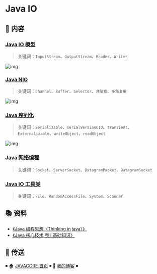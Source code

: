 # Java IO

## 📖 内容

### [Java IO 模型](io/java-io.md)

> 关键词：`InputStream`、`OutputStream`、`Reader`、`Writer`

![img](http://dunwu.test.upcdn.net/snap/20200630202823.png)

### [Java NIO](java-nio.md)

> 关键词：`Channel`、`Buffer`、`Selector`、`非阻塞`、`多路复用`

![img](http://dunwu.test.upcdn.net/snap/20200630203739.png)

### [Java 序列化](java-serialization.md)

> 关键词：`Serializable`、`serialVersionUID`、`transient`、`Externalizable`、`writeObject`、`readObject`

![img](http://dunwu.test.upcdn.net/snap/20200630204142.png)

### [Java 网络编程](java-net.md)

> 关键词：`Socket`、`ServerSocket`、`DatagramPacket`、`DatagramSocket`

### [Java IO 工具类](java-io-tool.md)

> 关键词：`File`、`RandomAccessFile`、`System`、`Scanner`

## 📚 资料

- [《Java 编程思想（Thinking in java）》](https://item.jd.com/10058164.html)
- [《Java 核心技术 卷 I 基础知识》](https://item.jd.com/12759308.html)

## 🚪 传送

◾ 🏠 [JAVACORE 首页](https://github.com/dunwu/javacore) ◾ 🎯 [我的博客](https://github.com/dunwu/blog) ◾
